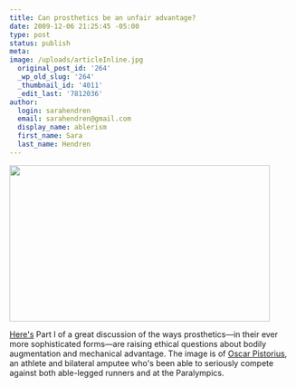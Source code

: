 ```yaml
---
title: Can prosthetics be an unfair advantage?
date: 2009-12-06 21:25:45 -05:00
type: post
status: publish
meta:
image: /uploads/articleInline.jpg
  original_post_id: '264'
  _wp_old_slug: '264'
  _thumbnail_id: '4011'
  _edit_last: '7812036'
author:
  login: sarahendren
  email: sarahendren@gmail.com
  display_name: ablerism
  first_name: Sara
  last_name: Hendren
---
```


<p><a href="http://ablersite.files.wordpress.com/2009/12/oscar-pistorius-002.jpg"><img class="alignnone size-full wp-image-4011" title="Oscar Pistorius" src="{{ site.baseurl }}/uploads/oscar-pistorius-002.jpg" alt="" width="460" height="276" /></a></p>
<p><a href="http://ethicist.blogs.nytimes.com/2009/11/10/are-high-tech-prostheses-fair/">Here's</a> Part I of a great discussion of the ways prosthetics—in their ever more sophisticated forms—are raising ethical questions about bodily augmentation and mechanical advantage. The image is of <a href="http://www.youtube.com/watch?v=1so1ZMgpg2w">Oscar Pistorius</a>, an athlete and bilateral amputee who's been able to seriously compete against both able-legged runners and at the Paralympics.</p>
